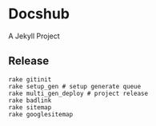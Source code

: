 # Docshub
A Jekyll Project




## Release
	rake gitinit
	rake setup_gen # setup generate queue
 	rake multi_gen_deploy # project release
	rake badlink
	rake sitemap
	rake googlesitemap

 
